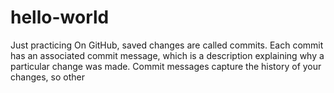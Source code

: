 # hello-world
Just practicing
On GitHub, saved changes are called commits. Each commit has an associated commit message, which is a description explaining why a particular change was made. Commit messages capture the history of your changes, so other 
